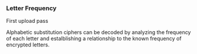 ### Letter Frequency

First upload pass

Alphabetic substitution ciphers can be decoded by analyzing the frequency of each letter and estalblishing a relationship to the known frequency of encrypted letters. 
